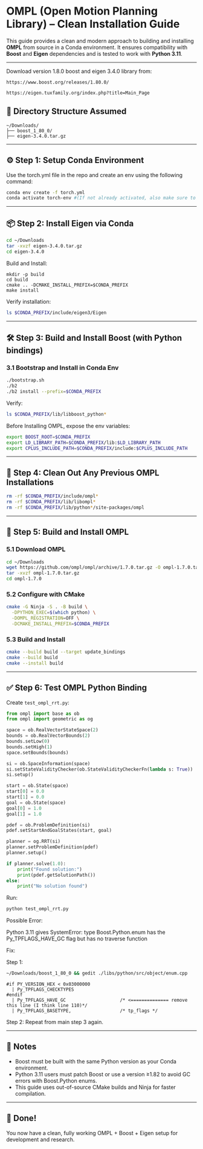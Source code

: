 
# OMPL (Open Motion Planning Library) – Clean Installation Guide

This guide provides a clean and modern approach to building and installing **OMPL** from source in a Conda environment. It ensures compatibility with **Boost** and **Eigen** dependencies and is tested to work with **Python 3.11**.

---

Download version 1.8.0 boost and eigen 3.4.0 library from: 

```https://www.boost.org/releases/1.80.0/```

```https://eigen.tuxfamily.org/index.php?title=Main_Page```


## 📁 Directory Structure Assumed

```
~/Downloads/
├── boost_1_80_0/
├── eigen-3.4.0.tar.gz
```

---

## ⚙️ Step 1: Setup Conda Environment

Use the torch.yml file in the repo and create an env using the following command:

```bash
conda env create -f torch.yml
conda activate torch-env #(If not already activated, also make sure to install pip install genesis-world)
```

---

## 📦 Step 2: Install Eigen via Conda

```bash
cd ~/Downloads
tar -xvzf eigen-3.4.0.tar.gz
cd eigen-3.4.0
```
Build and Install:

```
mkdir -p build
cd build
cmake .. -DCMAKE_INSTALL_PREFIX=$CONDA_PREFIX
make install

```

Verify installation:

```bash
ls $CONDA_PREFIX/include/eigen3/Eigen
```

---

## 🛠️ Step 3: Build and Install Boost (with Python bindings)


### 3.1 Bootstrap and Install in Conda Env
```bash
./bootstrap.sh
./b2
./b2 install --prefix=$CONDA_PREFIX
```


Verify:
```bash
ls $CONDA_PREFIX/lib/libboost_python*
```

Before Installing OMPL, expose the env variables:

```bash
export BOOST_ROOT=$CONDA_PREFIX 
export LD_LIBRARY_PATH=$CONDA_PREFIX/lib:$LD_LIBRARY_PATH
export CPLUS_INCLUDE_PATH=$CONDA_PREFIX/include:$CPLUS_INCLUDE_PATH
```

---

## 🧹 Step 4: Clean Out Any Previous OMPL Installations

```bash
rm -rf $CONDA_PREFIX/include/ompl*
rm -rf $CONDA_PREFIX/lib/libompl*
rm -rf $CONDA_PREFIX/lib/python*/site-packages/ompl
```

---

## 🔧 Step 5: Build and Install OMPL

### 5.1 Download OMPL

```bash
cd ~/Downloads
wget https://github.com/ompl/ompl/archive/1.7.0.tar.gz -O ompl-1.7.0.tar.gz
tar -xvzf ompl-1.7.0.tar.gz
cd ompl-1.7.0
```

### 5.2 Configure with CMake

```bash
cmake -G Ninja -S . -B build \
  -DPYTHON_EXEC=$(which python) \
  -DOMPL_REGISTRATION=OFF \
  -DCMAKE_INSTALL_PREFIX=$CONDA_PREFIX
```

### 5.3 Build and Install

```bash
cmake --build build --target update_bindings
cmake --build build
cmake --install build
```

---

## ✅ Step 6: Test OMPL Python Binding

Create `test_ompl_rrt.py`:

```python
from ompl import base as ob
from ompl import geometric as og

space = ob.RealVectorStateSpace(2)
bounds = ob.RealVectorBounds(2)
bounds.setLow(0)
bounds.setHigh(1)
space.setBounds(bounds)

si = ob.SpaceInformation(space)
si.setStateValidityChecker(ob.StateValidityCheckerFn(lambda s: True))
si.setup()

start = ob.State(space)
start[0] = 0.0
start[1] = 0.0
goal = ob.State(space)
goal[0] = 1.0
goal[1] = 1.0

pdef = ob.ProblemDefinition(si)
pdef.setStartAndGoalStates(start, goal)

planner = og.RRT(si)
planner.setProblemDefinition(pdef)
planner.setup()

if planner.solve(1.0):
    print("Found solution:")
    print(pdef.getSolutionPath())
else:
    print("No solution found")
```

Run:
```bash
python test_ompl_rrt.py
```

Possible Error:

Python 3.11 gives SystemError: type Boost.Python.enum has the Py_TPFLAGS_HAVE_GC flag but has no traverse function

Fix: 

Step 1: 

```bash
~/Downloads/boost_1_80_0 && gedit ./libs/python/src/object/enum.cpp
```

```
#if PY_VERSION_HEX < 0x03000000
  | Py_TPFLAGS_CHECKTYPES
#endif
  | Py_TPFLAGS_HAVE_GC                    /* <============== remove this line (I think line 110)*/
  | Py_TPFLAGS_BASETYPE,                  /* tp_flags */
```
Step 2: Repeat from main step 3 again.

---

## 🧾 Notes

- Boost must be built with the same Python version as your Conda environment.
- Python 3.11 users must patch Boost or use a version ≥1.82 to avoid GC errors with Boost.Python enums.
- This guide uses out-of-source CMake builds and Ninja for faster compilation.

---

## 🏁 Done!

You now have a clean, fully working OMPL + Boost + Eigen setup for development and research.
